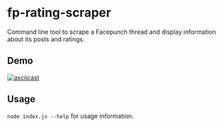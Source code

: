 # fp-rating-scraper
Command line tool to scrape a Facepunch thread and display information about its posts and ratings.

## Demo
[![asciicast](https://asciinema.org/a/95yp8i8nhym9gsn9ptq478t5a.png)](https://asciinema.org/a/95yp8i8nhym9gsn9ptq478t5a)

## Usage
`node index.js --help` for usage information.
